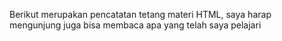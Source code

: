 Berikut merupakan pencatatan tetang materi HTML, saya harap mengunjung juga bisa membaca 
apa yang telah saya pelajari
